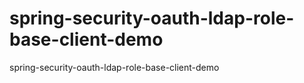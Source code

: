 # spring-security-oauth-ldap-role-base-client-demo
spring-security-oauth-ldap-role-base-client-demo
